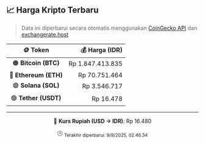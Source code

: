 

<!-- HARGA_KRIPTO -->
## 📈 Harga Kripto Terbaru

> Data ini diperbarui secara otomatis menggunakan [CoinGecko API](https://www.coingecko.com/) dan [exchangerate.host](https://exchangerate.host/)

<div align="center">

| 🪙 Token | 💰 Harga (IDR) |
|:------:|---------------:|
| 🟠 **Bitcoin (BTC)**   | Rp 1.847.413.835 |
| 🔵 **Ethereum (ETH)**  | Rp 70.751.464 |
| 🟣 **Solana (SOL)**    | Rp 3.546.717 |
| 🟢 **Tether (USDT)**   | Rp 16.478 |

---

💱 **Kurs Rupiah (USD → IDR)**: Rp 16.480

🕒 <sub>Terakhir diperbarui: 9/9/2025, 02.46.34</sub>

</div>
<!-- /HARGA_KRIPTO -->